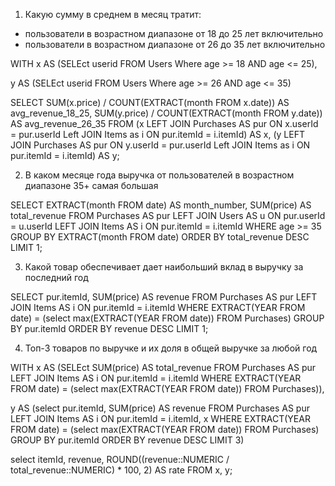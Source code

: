 1) Какую сумму в среднем в месяц тратит:
- пользователи в возрастном диапазоне от 18 до 25 лет включительно
- пользователи в возрастном диапазоне от 26 до 35 лет включительно

WITH
x AS (SELEct userid
      FROM Users
  	  Where age >= 18 AND age <= 25),

y AS (SELEct userid
      FROM Users
  	  Where age >= 26 AND age <= 35)
      
SELECT SUM(x.price) / COUNT(EXTRACT(month FROM x.date)) AS avg_revenue_18_25,
       SUM(y.price) / COUNT(EXTRACT(month FROM y.date)) AS avg_revenue_26_35
FROM (x LEFT JOIN Purchases AS pur ON x.userId = pur.userId Left JOIN Items as i ON pur.itemId = i.itemId) AS x,
	 (y LEFT JOIN Purchases AS pur ON y.userId = pur.userId Left JOIN Items as i ON pur.itemId = i.itemId) AS y;

2) В каком месяце года выручка от пользователей в возрастном диапазоне 35+ самая большая
     
SELECT EXTRACT(month FROM date) AS month_number,
	   SUM(price) AS total_revenue
FROM Purchases AS pur LEFT JOIN Users AS u ON pur.userId = u.userId LEFT JOIN Items AS i ON pur.itemId = i.itemId
WHERE age >= 35
GROUP BY EXTRACT(month FROM date)
ORDER BY total_revenue DESC
LIMIT 1;

3) Какой товар обеспечивает дает наибольший вклад в выручку за последний год

SELECT pur.itemId,
	   SUM(price) AS revenue
FROM Purchases AS pur LEFT JOIN Items AS i ON pur.itemId = i.itemId
WHERE EXTRACT(YEAR FROM date) = (select max(EXTRACT(YEAR FROM date))
                                FROM Purchases)
GROUP BY pur.itemId
ORDER BY revenue DESC
LIMIT 1;

4) Топ-3 товаров по выручке и их доля в общей выручке за любой год

WITH
x AS (SELEct SUM(price) AS total_revenue
      FROM Purchases AS pur LEFT JOIN Items AS i ON pur.itemId = i.itemId
  	  WHERE EXTRACT(YEAR FROM date) = (select max(EXTRACT(YEAR FROM date))
                                FROM Purchases)),
                                
y AS (select pur.itemId,
	   SUM(price) AS revenue
FROM Purchases AS pur LEFT JOIN Items AS i ON pur.itemId = i.itemId, x
WHERE EXTRACT(YEAR FROM date) = (select max(EXTRACT(YEAR FROM date))
                                FROM Purchases)
GROUP BY pur.itemId
ORDER BY revenue DESC
LIMIT 3)

select itemId,
	   revenue,
	   ROUND((revenue::NUMERIC / total_revenue::NUMERIC) * 100, 2) AS rate
FROM x, y;